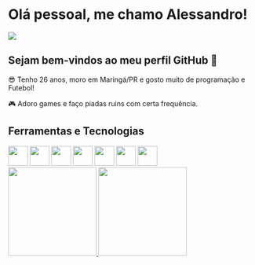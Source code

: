 # Olá pessoal, me chamo Alessandro! 
<div>
<a href="https://www.linkedin.com/in/alessandro-g-leonardo/" target="_blank"><img src="https://img.shields.io/badge/-LinkedIn-%230077B5?style=for-the-badge&logo=linkedin&logoColor=white" target="_blank"></a>   
</div>

## Sejam bem-vindos ao meu perfil GitHub 👋

:sunglasses: Tenho 26 anos, moro em Maringá/PR e gosto muito de programação e Futebol!

🎮 Adoro games e faço piadas ruins com certa frequência.


## Ferramentas e Tecnologias

<div>
<img src="https://cdn.jsdelivr.net/gh/devicons/devicon/icons/wordpress/wordpress-plain-wordmark.svg" width="40" height="40"/>
<img src="https://cdn.jsdelivr.net/gh/devicons/devicon/icons/microsoftsqlserver/microsoftsqlserver-plain-wordmark.svg" width="40" height="40"/>
<img src="https://cdn.jsdelivr.net/gh/devicons/devicon/icons/html5/html5-plain-wordmark.svg" width="40" height="40"/>
<img src="https://cdn.jsdelivr.net/gh/devicons/devicon/icons/css3/css3-plain-wordmark.svg" width="40" height="40"/>
<img src="https://cdn.jsdelivr.net/gh/devicons/devicon/icons/docker/docker-plain-wordmark.svg" width="40" height="40"/>
<img src="https://cdn.jsdelivr.net/gh/devicons/devicon/icons/javascript/javascript-original.svg" width="40" height="40"/>
<img src="https://cdn.jsdelivr.net/gh/devicons/devicon/icons/azure/azure-original.svg" width="40" height="40"/>
  
</div>

<div>
</div>

<div>
  
<a href="https://github.com/Alessandro-Giovani">
<img height="180em" src="https://github-readme-stats.vercel.app/api/top-langs/?username=Alessandro-Giovani&layout=compact&langs_count=7&theme=dracula"/>
<img height="180em" src="https://github-readme-stats.vercel.app/api?username=Alessandro-Giovani&show_icons=true&theme=dracula&include_all_commits=true&count_private=true"/>

</div>
